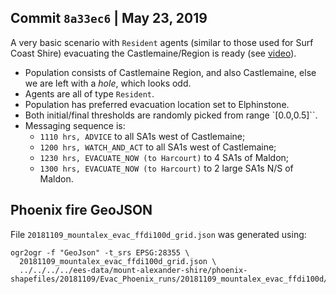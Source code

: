 ## Commit `8a33ec6` | May 23, 2019

A very basic scenario with `Resident` agents (similar to those used for Surf Coast Shire) evacuating the Castlemaine/Region is ready (see [video](https://cloudstor.aarnet.edu.au/plus/s/icWong3jdLUIPo6)).

* Population consists of Castlemaine Region, and also Castlemaine, else
  we are left with a *hole*, which looks odd.
* Agents are all of type `Resident`.
* Population has preferred evacuation location set to Elphinstone.
* Both initial/final thresholds are randomly picked from range `[0.0,0.5]``.
* Messaging sequence is:
    * `1110 hrs, ADVICE` to all SA1s west of Castlemaine;
    * `1200 hrs, WATCH_AND_ACT` to all SA1s west of Castlemaine;
    * `1230 hrs, EVACUATE_NOW (to Harcourt)` to 4 SA1s of Maldon;
    * `1300 hrs, EVACUATE_NOW (to Harcourt)` to 2 large SA1s N/S of Maldon.   

## Phoenix fire GeoJSON

File `20181109_mountalex_evac_ffdi100d_grid.json` was generated using:
```
ogr2ogr -f "GeoJson" -t_srs EPSG:28355 \
  20181109_mountalex_evac_ffdi100d_grid.json \
  ../../../../ees-data/mount-alexander-shire/phoenix-shapefiles/20181109/Evac_Phoenix_runs/20181109_mountalex_evac_ffdi100d/20181109_mountalex_evac_ffdi100d_grid.shp

```
